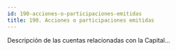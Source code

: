 ```yaml
---
id: 190-acciones-o-participaciones-emitidas
title: 190. Acciones o participaciones emitidas
---
```

Descripción de las cuentas relacionadas con la Capital...

